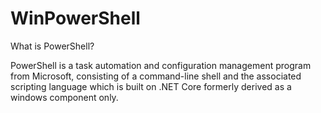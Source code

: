 # WinPowerShell
What is PowerShell?

PowerShell is a task automation and configuration management program from Microsoft, consisting of a command-line shell and the associated scripting language which is built on .NET Core formerly derived as a windows component only.

